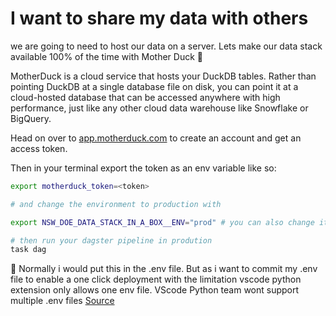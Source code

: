 # I want to share my data with others

we are going to need to host our data on a server. Lets make our data stack available 100% of the time with Mother Duck 🦆

MotherDuck is a cloud service that hosts your DuckDB tables. Rather than pointing DuckDB at a single database file on disk, you can point it at a cloud-hosted database that can be accessed anywhere with high performance, just like any other cloud data warehouse like Snowflake or BigQuery.


Head on over to [app.motherduck.com](https://app.motherduck.com/) to create an account and get an access token.

Then in your terminal export the token as an env variable like so:

```bash
export motherduck_token=<token>

# and change the environment to production with

export NSW_DOE_DATA_STACK_IN_A_BOX__ENV="prod" # you can also change it in the .env file but will require a reload of your env.

# then run your dagster pipeline in prodution
task dag
```

📒 Normally i would put this in the .env file. But as i want to commit my .env file to enable a one click deployment with the limitation vscode python extension only allows one env file. VScode Python team wont support multiple .env files [Source](https://github.com/microsoft/vscode-python/issues/10142)